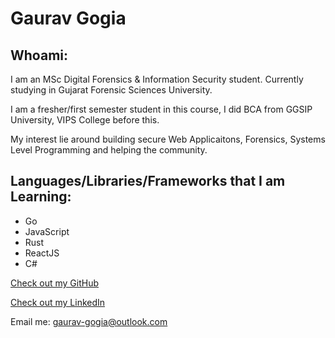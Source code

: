 # Gaurav Gogia

## Whoami:
I am an MSc Digital Forensics & Information Security student. Currently studying in Gujarat Forensic Sciences University. 

I am a fresher/first semester student in this course, I did BCA from GGSIP University, VIPS College before this.

My interest lie around building secure Web Applicaitons, Forensics, Systems Level Programming and helping the community.



## Languages/Libraries/Frameworks that I am Learning:

- Go
- JavaScript
- Rust
- ReactJS
- C#


[Check out my GitHub](https://github.com/DesmondANIMUS)

[Check out my LinkedIn](https://www.linkedin.com/in/desmondanimus/)

Email me: gaurav-gogia@outlook.com
